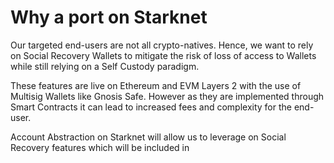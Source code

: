 # Why a port on Starknet

Our targeted end-users are not all crypto-natives. Hence, we want to rely on Social Recovery Wallets to mitigate the risk of loss of access to Wallets while still relying on a Self Custody paradigm.

These features are live on Ethereum and EVM Layers 2 with the use of Multisig Wallets like Gnosis Safe. However as they are implemented through Smart Contracts it can lead to increased fees and complexity for the end-user.

Account Abstraction on Starknet will allow us to leverage on Social Recovery features which will be included in&#x20;

